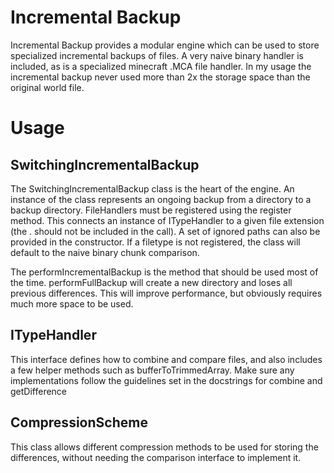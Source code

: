 # Incremental Backup
Incremental Backup provides a modular engine which can be used to store specialized incremental backups of files. A very naive binary handler is included, as is a specialized minecraft .MCA file handler. In my usage the incremental backup never used more than 2x the storage space than the original world file.

# Usage
## SwitchingIncrementalBackup
The SwitchingIncrementalBackup class is the heart of the engine. An instance of the class represents an ongoing backup from a directory to a backup directory. FileHandlers must be registered using the register method. This connects an instance of ITypeHandler to a given file extension (the . should not be included in the call). A set of ignored paths can also be provided in the constructor. If a filetype is not registered, the class will default to the naive binary chunk comparison.

The performIncrementalBackup is the method that should be used most of the time. performFullBackup will create a new directory and loses all previous differences. This will improve performance, but obviously requires much more space to be used.
## ITypeHandler
This interface defines how to combine and compare files, and also includes a few helper methods such as bufferToTrimmedArray. Make sure any implementations follow the guidelines set in the docstrings for combine and getDifference
## CompressionScheme
This class allows different compression methods to be used for storing the differences, without needing the comparison interface to implement it.
